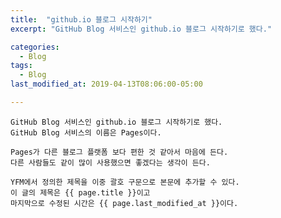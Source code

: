 ```yaml
---
title:  "github.io 블로그 시작하기"
excerpt: "GitHub Blog 서비스인 github.io 블로그 시작하기로 했다."

categories:
  - Blog
tags:
  - Blog
last_modified_at: 2019-04-13T08:06:00-05:00

---
```


    GitHub Blog 서비스인 github.io 블로그 시작하기로 했다.
    GitHub Blog 서비스의 이름은 Pages이다.

    Pages가 다른 블로그 플랫폼 보다 편한 것 같아서 마음에 든다.
    다른 사람들도 같이 많이 사용했으면 좋겠다는 생각이 든다.

    YFM에서 정의한 제목을 이중 괄호 구문으로 본문에 추가할 수 있다.
    이 글의 제목은 {{ page.title }}이고
    마지막으로 수정된 시간은 {{ page.last_modified_at }}이다.
